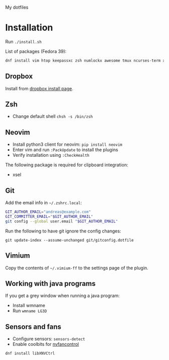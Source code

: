 My dotfiles

# Installation

Run `./install.sh`

List of packages (Fedora 39):
```zsh
dnf install vim htop keepassxc zsh numlockx awesome tmux ncurses-term xclip xscreensaver beesu lxappearance wmname util-linux-user hub neovim redshift httpie lm_sensors yp-tools jq gron xbacklight gh autorandr xrandr environment-modules alacritty nodejs yarnpkg virtualenv ripgrep zoxide python3-ipython python3-gpg gcc gcc-c++ golang zlib-devel bzip2 bzip2-devel readline-devel sqlite sqlite-devel openssl-devel xz xz-devel libffi-devel findutils chromium
```

## Dropbox

Install from [dropbox install page](https://www.dropbox.com/install-linux).

## Zsh

* Change default shell `chsh -s /bin/zsh`

## Neovim

* Install python3 client for neovim: `pip install neovim`
* Enter vim and run `:PackUpdate` to install the plugins
* Verify installation using `:CheckHealth`

The following package is required for clipboard integration:
* xsel

## Git

Add the email info in `~/.zshrc.local`:

```zsh
GIT_AUTHOR_EMAIL="andreas@example.com"
GIT_COMMITTER_EMAIL="$GIT_AUTHOR_EMAIL"
git config --global user.email "$GIT_AUTHOR_EMAIL"
```

Run the following to have git ignore the config changes:

    git update-index --assume-unchanged git/gitconfig.dotfile

## Vimium

Copy the contents of `~/.vimium-ff` to the settings page of the plugin.

## Working with java programs

If you get a grey window when running a java program:

* Install wmname
* Run `wmname LG3D`

## Sensors and fans

* Configure sensors: `sensors-detect`
* Enable coolbits for [nvfancontrol](https://github.com/foucault/nvfancontrol)
```
dnf install libXNVCtrl
```
